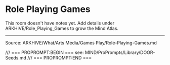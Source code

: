 # Role Playing Games

This room doesn't have notes yet. Add details under ARKHIVE/Role_Playing_Games to grow the Mind Atlas.

---
Source: ARKHIVE/What/Arts Media/Games Play/Role-Playing-Games.md

/// === PROPROMPT:BEGIN ===
see: MIND/ProPrompts/Library/DOOR-Seeds.md
/// === PROPROMPT:END ===
